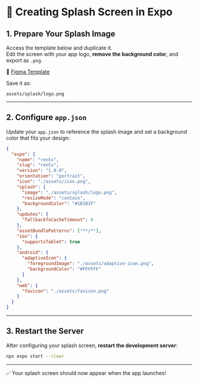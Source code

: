# 📱 Creating Splash Screen in Expo

## 1. Prepare Your Splash Image

Access the template below and duplicate it.  
Edit the screen with your app logo, **remove the background color**, and export as `.png`.

🔗 [Figma Template](https://www.figma.com/file/ddc0glVeILssZl0Dcn1lSS/App-Icon-%26-Splashedit)

Save it as:

```
assets/splash/logo.png
```

---

## 2. Configure `app.json`

Update your `app.json` to reference the splash image and set a background color that fits your design:

```json
{
  "expo": {
    "name": "rentx",
    "slug": "rentx",
    "version": "1.0.0",
    "orientation": "portrait",
    "icon": "./assets/icon.png",
    "splash": {
      "image": "./assets/splash/logo.png",
      "resizeMode": "contain",
      "backgroundColor": "#1B1B1F"
    },
    "updates": {
      "fallbackToCacheTimeout": 0
    },
    "assetBundlePatterns": ["**/*"],
    "ios": {
      "supportsTablet": true
    },
    "android": {
      "adaptiveIcon": {
        "foregroundImage": "./assets/adaptive-icon.png",
        "backgroundColor": "#FFFFFF"
      }
    },
    "web": {
      "favicon": "./assets/favicon.png"
    }
  }
}
```

---

## 3. Restart the Server

After configuring your splash screen, **restart the development server**:

```bash
npx expo start --clear
```

---

✅ Your splash screen should now appear when the app launches!
